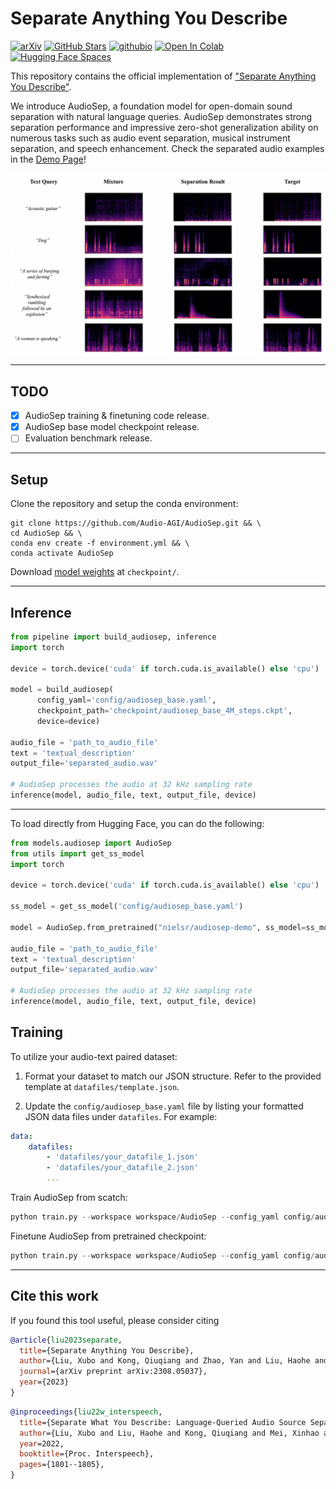 # Separate Anything You Describe
[![arXiv](https://img.shields.io/badge/arXiv-Paper-<COLOR>.svg)](https://arxiv.org/abs/2308.05037) [![GitHub Stars](https://img.shields.io/github/stars/Audio-AGI/AudioSep?style=social)](https://github.com/Audio-AGI/AudioSep/) [![githubio](https://img.shields.io/badge/GitHub.io-Demo_Page-blue?logo=Github&style=flat-square)](https://audio-agi.github.io/Separate-Anything-You-Describe) [![Open In Colab](https://colab.research.google.com/assets/colab-badge.svg)](https://colab.research.google.com/github/Audio-AGI/AudioSep/blob/main/AudioSep_Colab.ipynb) [![Hugging Face Spaces](https://img.shields.io/badge/%F0%9F%A4%97%20Hugging%20Face-Spaces-blue)](https://huggingface.co/spaces/Audio-AGI/AudioSep)

This repository contains the official implementation of ["Separate Anything You Describe"](https://audio-agi.github.io/Separate-Anything-You-Describe/AudioSep_arXiv.pdf).

We introduce AudioSep, a foundation model for open-domain sound separation with natural language queries. AudioSep demonstrates strong separation performance and impressive zero-shot generalization ability on numerous tasks such as audio event separation, musical instrument separation, and
speech enhancement. Check the separated audio examples in the [Demo Page](https://audio-agi.github.io/Separate-Anything-You-Describe/)!

<p align="center">
  <img align="middle" width="800" src="assets/results.png"/>
</p>

<hr>

## TODO
- [x] AudioSep training & finetuning code release.
- [x] AudioSep base model checkpoint release.
- [ ] Evaluation benchmark release.

<hr>

## Setup
Clone the repository and setup the conda environment: 

  ```shell
  git clone https://github.com/Audio-AGI/AudioSep.git && \
  cd AudioSep && \ 
  conda env create -f environment.yml && \
  conda activate AudioSep
  ```
Download [model weights](https://huggingface.co/spaces/Audio-AGI/AudioSep/tree/main/checkpoint) at `checkpoint/`.

<hr>

## Inference 


  ```python
  from pipeline import build_audiosep, inference
  import torch

  device = torch.device('cuda' if torch.cuda.is_available() else 'cpu')

  model = build_audiosep(
        config_yaml='config/audiosep_base.yaml', 
        checkpoint_path='checkpoint/audiosep_base_4M_steps.ckpt', 
        device=device)

  audio_file = 'path_to_audio_file'
  text = 'textual_description'
  output_file='separated_audio.wav'

  # AudioSep processes the audio at 32 kHz sampling rate  
  inference(model, audio_file, text, output_file, device)
  ```

<hr>

To load directly from Hugging Face, you can do the following:

  ```python
  from models.audiosep import AudioSep
  from utils import get_ss_model
  import torch

  device = torch.device('cuda' if torch.cuda.is_available() else 'cpu')

  ss_model = get_ss_model('config/audiosep_base.yaml')

  model = AudioSep.from_pretrained("nielsr/audiosep-demo", ss_model=ss_model)

  audio_file = 'path_to_audio_file'
  text = 'textual_description'
  output_file='separated_audio.wav'

  # AudioSep processes the audio at 32 kHz sampling rate  
  inference(model, audio_file, text, output_file, device)
  ```

## Training 

To utilize your audio-text paired dataset:

1. Format your dataset to match our JSON structure. Refer to the provided template at `datafiles/template.json`.

2. Update the `config/audiosep_base.yaml` file by listing your formatted JSON data files under `datafiles`. For example:

```yaml
data:
    datafiles:
        - 'datafiles/your_datafile_1.json'
        - 'datafiles/your_datafile_2.json'
        ...
```

Train AudioSep from scatch:
  ```python
  python train.py --workspace workspace/AudioSep --config_yaml config/audiosep_base.yaml --resume_checkpoint_path checkpoint/ ''
  ```

Finetune AudioSep from pretrained checkpoint:
  ```python
  python train.py --workspace workspace/AudioSep --config_yaml config/audiosep_base.yaml --resume_checkpoint_path path_to_checkpoint
  ```

<hr>

## Cite this work

If you found this tool useful, please consider citing
```bibtex
@article{liu2023separate,
  title={Separate Anything You Describe},
  author={Liu, Xubo and Kong, Qiuqiang and Zhao, Yan and Liu, Haohe and Yuan, Yi and Liu, Yuzhuo and Xia, Rui and Wang, Yuxuan and Plumbley, Mark D and Wang, Wenwu},
  journal={arXiv preprint arXiv:2308.05037},
  year={2023}
}
```
```bibtex
@inproceedings{liu22w_interspeech,
  title={Separate What You Describe: Language-Queried Audio Source Separation},
  author={Liu, Xubo and Liu, Haohe and Kong, Qiuqiang and Mei, Xinhao and Zhao, Jinzheng and Huang, Qiushi and Plumbley, Mark D and Wang, Wenwu},
  year=2022,
  booktitle={Proc. Interspeech},
  pages={1801--1805},
}
```
